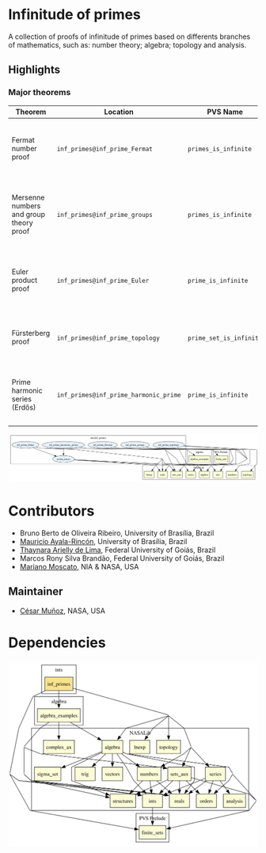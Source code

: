 # Infinitude of primes

A collection of proofs of infinitude of primes based on differents branches of mathematics, such as:
number theory; algebra; topology and analysis.

## Highlights

### Major theorems

| Theorem | Location | PVS Name | Contributors |
| --- | --- | --- | --- |
|Fermat number proof |`inf_primes@inf_prime_Fermat`|`primes_is_infinite`| Bruno Ribeiro, Mauricio Ayala-Rincón, Thaynara de Lima|
|Mersenne numbers and group theory proof|`inf_primes@inf_prime_groups`|`primes_is_infinite`|Marcos Brandão, Thaynara de Lima, Bruno Ribeiro, Mauricio Ayala-Rincón |
|Euler product proof |`inf_primes@inf_prime_Euler`|`prime_is_infinite`| Bruno Ribeiro, Mauricio Ayala-Rincón, Thaynara de Lima |
|Fürsterberg proof |`inf_primes@inf_prime_topology`|`prime_set_is_infinite`| Mauricio Ayala-Rincón, Thaynara de Lima, Bruno Ribeiro|
|Prime harmonic series (Erdős) |`inf_primes@inf_prime_harmonic_prime`|`prime_is_infinite`| Bruno Ribeiro, Mauricio Ayala-Rincón, Thaynara de Lima|

![dependency graph](./ints-inf_primes-zoomed.svg "Dependency Graph")

# Contributors
* Bruno Berto de Oliveira Ribeiro, University of Brasília, Brazil
* [Mauricio Ayala-Rincón](https://mat.unb.br/~ayala/), University of Brasília, Brazil
* [Thaynara Arielly de Lima](https://thaynaradelima.github.io/), Federal University of Goiás, Brazil
* Marcos Rony Silva Brandão, Federal University of Goiás, Brazil
* [Mariano Moscato](https://www.nianet.org/directory/research-staff/mariano-moscato/), NIA & NASA, USA

## Maintainer
* [César Muñoz](http://shemesh.larc.nasa.gov/people/cam), NASA, USA

# Dependencies
![dependency graph](./ints-inf_primes.svg "Dependency Graph")

